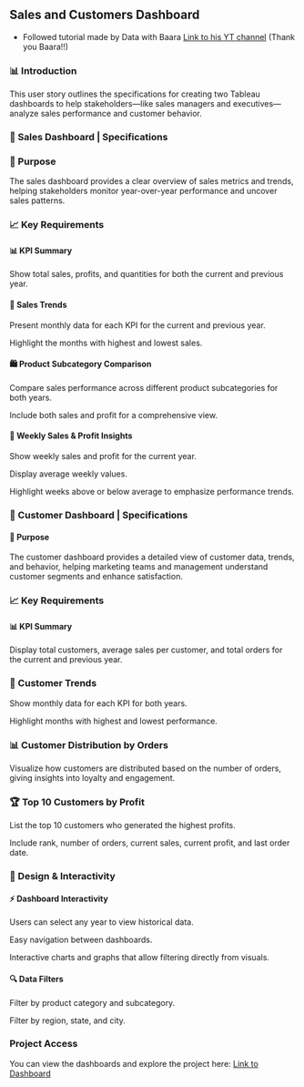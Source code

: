 ## Sales and Customers Dashboard
- Followed tutorial made by Data with Baara [Link to his YT channel](https://www.youtube.com/@DataWithBaraa) (Thank you Baara!!) 

### 📊 Introduction

This user story outlines the specifications for creating two Tableau dashboards to help stakeholders—like sales managers and executives—analyze sales performance and customer behavior.

### 💼 Sales Dashboard | Specifications

### 🎯 Purpose
The sales dashboard provides a clear overview of sales metrics and trends, helping stakeholders monitor year-over-year performance and uncover sales patterns.

### 📈 Key Requirements

#### 📊 KPI Summary

Show total sales, profits, and quantities for both the current and previous year.

#### 📅 Sales Trends

Present monthly data for each KPI for the current and previous year.

Highlight the months with highest and lowest sales.

#### 🛍️ Product Subcategory Comparison

Compare sales performance across different product subcategories for both years.

Include both sales and profit for a comprehensive view.

#### 📆 Weekly Sales & Profit Insights

Show weekly sales and profit for the current year.

Display average weekly values.

Highlight weeks above or below average to emphasize performance trends.

### 👥 Customer Dashboard | Specifications

#### 🎯 Purpose
The customer dashboard provides a detailed view of customer data, trends, and behavior, helping marketing teams and management understand customer segments and enhance satisfaction.

### 📈 Key Requirements

#### 📊 KPI Summary

Display total customers, average sales per customer, and total orders for the current and previous year.

### 📅 Customer Trends

Show monthly data for each KPI for both years.

Highlight months with highest and lowest performance.

### 📊 Customer Distribution by Orders

Visualize how customers are distributed based on the number of orders, giving insights into loyalty and engagement.

### 🏆 Top 10 Customers by Profit

List the top 10 customers who generated the highest profits.

Include rank, number of orders, current sales, current profit, and last order date.

### 🎨 Design & Interactivity

#### ⚡ Dashboard Interactivity

Users can select any year to view historical data.

Easy navigation between dashboards.

Interactive charts and graphs that allow filtering directly from visuals.

#### 🔍 Data Filters

Filter by product category and subcategory.

Filter by region, state, and city.


### Project Access
You can view the dashboards and explore the project here:
[Link to Dashboard](https://public.tableau.com/views/CustomerDashboard_17591957537090/CustomerDashboard?:language=en-US&:sid=&:redirect=auth&:display_count=n&:origin=viz_share_link)
